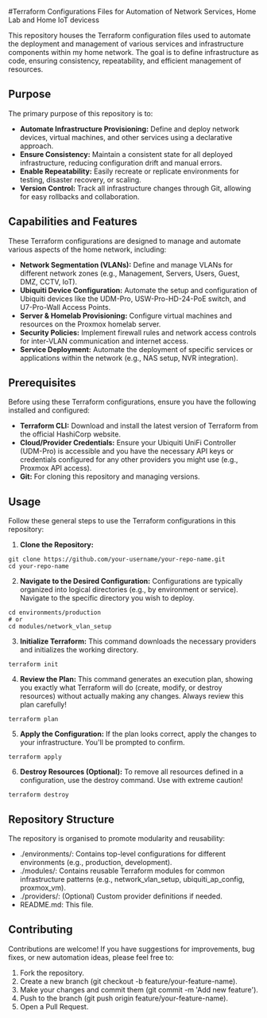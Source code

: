 #Terraform Configurations Files for Automation of Network Services, Home Lab and Home IoT devicess

This repository houses the Terraform configuration files used to automate the deployment and management of various services and infrastructure components within my home network. The goal is to define infrastructure as code, ensuring consistency, repeatability, and efficient management of resources.

## Purpose
The primary purpose of this repository is to:
* **Automate Infrastructure Provisioning:** Define and deploy network devices, virtual machines, and other services using a declarative approach.
* **Ensure Consistency:** Maintain a consistent state for all deployed infrastructure, reducing configuration drift and manual errors.
* **Enable Repeatability:** Easily recreate or replicate environments for testing, disaster recovery, or scaling.
* **Version Control:** Track all infrastructure changes through Git, allowing for easy rollbacks and collaboration.

## Capabilities and Features
These Terraform configurations are designed to manage and automate various aspects of the home network, including:
* **Network Segmentation (VLANs):** Define and manage VLANs for different network zones (e.g., Management, Servers, Users, Guest, DMZ, CCTV, IoT).
* **Ubiquiti Device Configuration:** Automate the setup and configuration of Ubiquiti devices like the UDM-Pro, USW-Pro-HD-24-PoE switch, and U7-Pro-Wall Access Points.
* **Server & Homelab Provisioning:** Configure virtual machines and resources on the Proxmox homelab server.
* **Security Policies:** Implement firewall rules and network access controls for inter-VLAN communication and internet access.
* **Service Deployment:** Automate the deployment of specific services or applications within the network (e.g., NAS setup, NVR integration).

## Prerequisites
Before using these Terraform configurations, ensure you have the following installed and configured:
* **Terraform CLI:** Download and install the latest version of Terraform from the official HashiCorp website.
* **Cloud/Provider Credentials:** Ensure your Ubiquiti UniFi Controller (UDM-Pro) is accessible and you have the necessary API keys or credentials configured for any other providers you might use (e.g., Proxmox API access).
* **Git:** For cloning this repository and managing versions.

## Usage
Follow these general steps to use the Terraform configurations in this repository:
1. **Clone the Repository:**
```
git clone https://github.com/your-username/your-repo-name.git
cd your-repo-name
```

2. **Navigate to the Desired Configuration:**
Configurations are typically organized into logical directories (e.g., by environment or service). Navigate to the specific directory you wish to deploy.
```
cd environments/production
# or
cd modules/network_vlan_setup
```

3. **Initialize Terraform:**
This command downloads the necessary providers and initializes the working directory.
```
terraform init
```

4. **Review the Plan:**
This command generates an execution plan, showing you exactly what Terraform will do (create, modify, or destroy resources) without actually making any changes. Always review this plan carefully!
```
terraform plan
```

5. **Apply the Configuration:**
If the plan looks correct, apply the changes to your infrastructure. You'll be prompted to confirm.
```
terraform apply
```

6. **Destroy Resources (Optional):**
To remove all resources defined in a configuration, use the destroy command. Use with extreme caution!
```
terraform destroy
```

## Repository Structure
The repository is organised to promote modularity and reusability:
* ./environments/: Contains top-level configurations for different environments (e.g., production, development).
* ./modules/: Contains reusable Terraform modules for common infrastructure patterns (e.g., network_vlan_setup, ubiquiti_ap_config, proxmox_vm).
* ./providers/: (Optional) Custom provider definitions if needed.
* README.md: This file.

## Contributing
Contributions are welcome! If you have suggestions for improvements, bug fixes, or new automation ideas, please feel free to:
1. Fork the repository.
2. Create a new branch (git checkout -b feature/your-feature-name).
3. Make your changes and commit them (git commit -m 'Add new feature').
4. Push to the branch (git push origin feature/your-feature-name).
5. Open a Pull Request.
